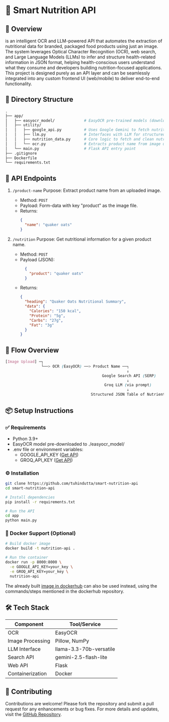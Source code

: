 # 🧠 Smart Nutrition API

## 📌 Overview
is an intelligent OCR and LLM-powered API that automates the extraction of nutritional data for branded, packaged food products using just an image. The system leverages Optical Character Recognition (OCR), web search, and Large Language Models (LLMs) to infer and structure health-related information in JSON format, helping health-conscious users understand what they consume and developers building nutrition-focused applications.
<br>
This project is designed purely as an API layer and can be seamlessly integrated into any custom frontend UI (web/mobile) to deliver end-to-end functionality.

## 📁 Directory Structure
```graphql
.
├── app/
│   ├── easyocr_model/             # EasyOCR pre-trained models (downloaded manually)
│   ├── utility/
│   │   ├── google_api.py          # Uses Google Gemini to fetch nutritional product info
│   │   ├── llm.py                 # Interfaces with LLM for structured JSON output
│   │   ├── nutrition_data.py      # Core logic to fetch and clean nutrition data
│   │   └── ocr.py                 # Extracts product name from image using EasyOCR
│   └── main.py                    # Flask API entry point
├── .gitignore
├── Dockerfile
└── requirements.txt
```

## 🔌 API Endpoints
1. `/product-name`
Purpose: Extract product name from an uploaded image.
    - Method: `POST`
    - Payload: Form-data with key "product" as the image file.
    - Returns:
      ```json
      {
        "name": "quaker oats"
      }
      ```

3. `/nutrition`
Purpose: Get nutritional information for a given product name.
    - Method: `POST`
    - Payload (JSON):
      ```json
        {
          "product": "quaker oats"
        }
      ```
    - Returns:
      ```json
      {
        "heading": "Quaker Oats Nutritional Summary",
        "data": {
          "Calories": "150 kcal",
          "Protein": "5g",
          "Carbs": "27g",
          "Fat": "3g"
        }
      }
      ```

## 🔄 Flow Overview
```scss
[Image Upload] ─┐
                └──> OCR (EasyOCR) ──> Product Name ──┐
                                                      ↓
                                           Google Search API (SERP)
                                                      ↓
                                            Groq LLM (via prompt)
                                                      ↓
                                      Structured JSON Table of Nutrients
```

## 📦 Setup Instructions
### ✅ Requirements
  - Python 3.9+
  - EasyOCR model pre-downloaded to ./easyocr_model/
  - .env file or environment variables:
      - GOOGLE_API_KEY ([Get API](https://aistudio.google.com/apikey))
      - GROQ_API_KEY ([Get API](https://console.groq.com/keys))
   
### ⚙️ Installation
```bash
git clone https://github.com/tuhindutta/smart-nutrition-api
cd smart-nutrition-api

# Install dependencies
pip install -r requirements.txt

# Run the API
cd app
python main.py
```

### 🐳 Docker Support (Optional)
```bash
# Build docker image
docker build -t nutrition-api .

# Run the container
docker run -p 8000:8000 \
  -e GOOGLE_API_KEY=your_key \
  -e GROQ_API_KEY=your_key \
  nutrition-api
```
The already built [image in dockerhub](https://hub.docker.com/repository/docker/tkdutta/smart-nutrition-api/general) can also be used instead, using the commands/steps mentioned in the dockerhub repository.

## 🛠️ Tech Stack

| Component        | Tool/Service             |
|------------------|--------------------------|
| OCR              | EasyOCR                  |
| Image Processing | Pillow, NumPy            |
| LLM Interface    | llama-3.3-70b-versatile  |
| Search API       | gemini-2.5-flash-lite    |
| Web API          | Flask                    |
| Containerization | Docker                   |


## 🤝 Contributing
Contributions are welcome! Please fork the repository and submit a pull request for any enhancements or bug fixes. For more details and updates, visit the [GitHub Repository](https://github.com/tuhindutta/smart-nutrition-api).


